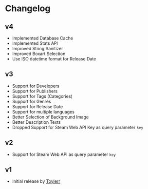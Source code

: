 # Changelog

## v4

- Implemented Database Cache
- Implemented Stats API
- Improved String Sanitizer
- Improved Boxart Selection
- Use ISO datetime format for Release Date

## v3

- Support for Developers
- Support for Publishers
- Support for Tags (Categories)
- Support for Genres
- Support for Release Date
- Support for multiple languages
- Better Selection of Background Image
- Better Description Texts
- Dropped Support for Steam Web API Key as query parameter `key`

## v2

- Support for Steam Web API as query parameter `key`

## v1

- Initial release by [Toylerr](https://github.com/Toylerrr)
